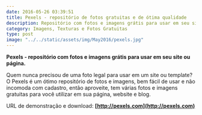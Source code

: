 ```yaml
---
date: 2016-05-26 03:39:51
title: Pexels - repositório de fotos gratuitas e de ótima qualidade
description: Repositório com fotos e imagens grátis para usar em seu site ou página
category: Imagens, Texturas e Fotos Gratuitas
type: post
image: "../../static/assets/img/May2016/pexels.jpg"
---
```


**Pexels - repositório com fotos e imagens grátis para usar em seu site ou página.**

Quem nunca precisou de uma foto legal para usar em um site ou template? O Pexels é um ótimo repositório de fotos e imagens, bem fácil de usar e não incomoda com cadastro, então aproveite, tem várias fotos e imagens gratuitas para você utilizar em sua página, website e blog.

URL de demonstração e download: **[http://pexels.com](http://pexels.com)**
